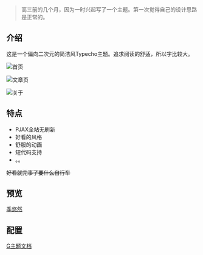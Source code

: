 > 高三前的几个月，因为一时兴起写了一个主题。第一次觉得自己的设计思路是正常的。

## 介绍

这是一个偏向二次元的简洁风Typecho主题。追求阅读的舒适，所以字比较大。

![首页](https://cdn.exia.xyz/img/blog/G_index.png)

![文章页](https://cdn.exia.xyz/img/blog/G_articles.png)

![关于](https://cdn.exia.xyz/img/blog/G_about.png)



## 特点

- PJAX全站无刷新
- 好看的风格
- 舒服的动画
- 短代码支持
- 。。

~~好看就完事了要什么自行车~~

## 预览

[季悠然](https://gundam.exia.xyz)



## 配置

[G主题文档](http://g.imouto.tech)


